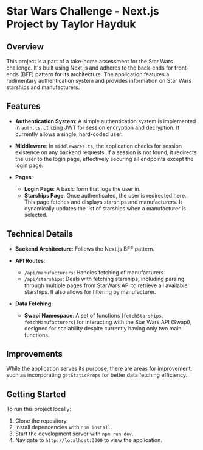 # Star Wars Challenge - Next.js Project by Taylor Hayduk

## Overview

This project is a part of a take-home assessment for the Star Wars challenge. It's built using Next.js and adheres to the back-ends for front-ends (BFF) pattern for its architecture. The application features a rudimentary authentication system and provides information on Star Wars starships and manufacturers.

## Features

- **Authentication System**: A simple authentication system is implemented in `auth.ts`, utilizing JWT for session encryption and decryption. It currently allows a single, hard-coded user.

- **Middleware**: In `middlewares.ts`, the application checks for session existence on any backend requests. If a session is not found, it redirects the user to the login page, effectively securing all endpoints except the login page.

- **Pages**:
  - **Login Page**: A basic form that logs the user in.
  - **Starships Page**: Once authenticated, the user is redirected here. This page fetches and displays starships and manufacturers. It dynamically updates the list of starships when a manufacturer is selected.

## Technical Details

- **Backend Architecture**: Follows the Next.js BFF pattern.
- **API Routes**:

  - `/api/manufacturers`: Handles fetching of manufacturers.
  - `/api/starships`: Deals with fetching starships, including parsing through multiple pages from StarWars API to retrieve all available starships. It also allows for filtering by manufacturer.

- **Data Fetching**:
  - **Swapi Namespace**: A set of functions (`fetchStarships`, `fetchManufacturers`) for interacting with the Star Wars API (Swapi), designed for scalability despite currently having only two main functions.

## Improvements

While the application serves its purpose, there are areas for improvement, such as incorporating `getStaticProps` for better data fetching efficiency.

## Getting Started

To run this project locally:

1. Clone the repository.
2. Install dependencies with `npm install`.
3. Start the development server with `npm run dev`.
4. Navigate to `http://localhost:3000` to view the application.
